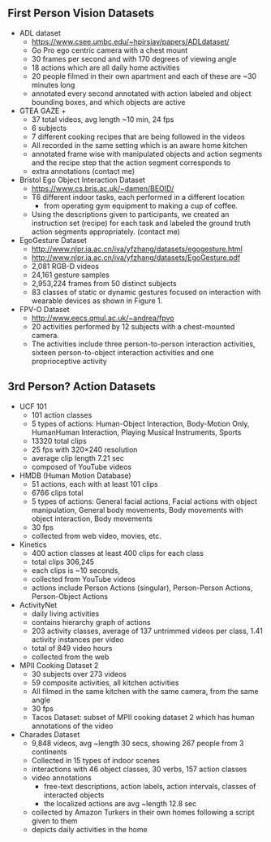 First Person Vision Datasets
-----------------------------
* ADL dataset
    * https://www.csee.umbc.edu/~hpirsiav/papers/ADLdataset/
    * Go Pro ego centric camera with a chest mount
    * 30 frames per second and with 170 degrees of viewing angle
    * 18 actions which are all daily home activities 
    * 20 people filmed in their own apartment and each of these are ~30 minutes long
    * annotated every second annotated with action labeled and object bounding boxes, and which objects are active 
* GTEA GAZE +
    * 37 total videos, avg length ~10 min, 24 fps
    * 6 subjects
    * 7 different cooking recipes that are being followed in the videos
    * All recorded in the same setting which is an aware home kitchen
    * annotated frame wise with manipulated objects and action segments and the recipe step that the action segment corresponds to 
    * extra annotations (contact me)
* Bristol Ego Object Interaction Dataset
    * https://www.cs.bris.ac.uk/~damen/BEOID/
    * T6 different indoor tasks, each performed in a different location
        * from operating gym equipment to making a cup of coffee. 
    * Using the descriptions given to participants, we created an instruction set (recipe) for each task and labeled the ground truth action segments appropriately. (contact me)
* EgoGesture Dataset
    * http://www.nlpr.ia.ac.cn/iva/yfzhang/datasets/egogesture.html
    * http://www.nlpr.ia.ac.cn/iva/yfzhang/datasets/EgoGesture.pdf
    * 2,081 RGB-D videos
    *  24,161 gesture samples
    *  2,953,224 frames from 50 distinct subjects
    * 83 classes of static or dynamic gestures focused on interaction with wearable devices as shown in Figure 1.
* FPV-O Dataset
    * http://www.eecs.qmul.ac.uk/~andrea/fpvo
    * 20 activities performed by 12 subjects with a chest-mounted camera. 
    * The activities include three person-to-person interaction activities, sixteen person-to-object interaction activities and one proprioceptive activity

3rd Person? Action Datasets
---------------------------
* UCF 101
    * 101 action classes
    * 5 types of actions: Human-Object Interaction, Body-Motion Only, HumanHuman Interaction, Playing Musical Instruments, Sports
    * 13320 total clips
    * 25 fps with 320×240 resolution
    * average clip length 7.21 sec
    * composed of YouTube videos
* HMDB (Human Motion Database)
    * 51 actions, each with at least 101 clips
    * 6766 clips total
    * 5 types of actions: General facial actions, Facial actions with object manipulation, General body movements, Body movements with object interaction, Body movements
    * 30 fps
    * collected from web video, movies, etc. 
* Kinetics
    * 400 action classes at least 400 clips for each class
    * total clips 306,245
    * each clips is  ~10 seconds, 
    * collected from YouTube videos
    * actions include Person Actions (singular), Person-Person Actions, Person-Object Actions
* ActivityNet
    * daily living activities
    * contains hierarchy graph of actions
    * 203 activity classes, average of 137 untrimmed videos per class, 1.41 activity instances per video
    * total of 849 video hours
    * collected from the web
* MPII Cooking Dataset 2
    * 30 subjects over 273 videos
    * 59 composite activities, all kitchen activities 
    * All filmed in the same kitchen with the same camera, from the same angle
    * 30 fps
    * Tacos Dataset: subset of MPII cooking dataset 2 which has human annotations of the video
* Charades Dataset
    * 9,848 videos, avg ~length 30 secs, showing 267 people from 3 continents
    * Collected in 15 types of indoor scenes
    * interactions with 46 object classes, 30 verbs, 157 action classes
    * video annotations  
        * free-text descriptions, action labels, action intervals, classes of interacted objects
        * the localized actions are avg ~length 12.8 sec
    * collected by Amazon Turkers in their own homes following a script given to them
    * depicts daily activities in the home


    

